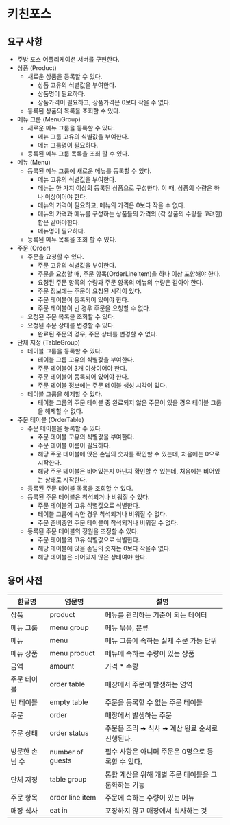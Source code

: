 # 키친포스

## 요구 사항

- 주방 포스 어플리케이션 서버를 구현한다.
- 상품 (Product)
    - 새로운 상품을 등록할 수 있다.
        -  상품 고유의 식별값을 부여한다.
        -  상품명이 필요하다.
        -  상품가격이 필요하고, 상품가격은 0보다 작을 수 없다.
    - 등록된 상품의 목록을 조회할 수 있다.
- 메뉴 그룹 (MenuGroup)
    - 새로운 메뉴 그룹을 등록할 수 있다.
        - 메뉴 그룹 고유의 식별값을 부여한다.
        - 메뉴 그룹명이 필요하다.
    - 등록된 메뉴 그룹 목록을 조회 할 수 있다.
- 메뉴 (Menu)
    - 등록된 메뉴 그룹에 새로운 메뉴를 등록할 수 있다.
        - 메뉴 고유의 식별값을 부여한다.
        - 메뉴는 한 가지 이상의 등록된 상품으로 구성한다. 이 때, 상품의 수량은 하나 이상이어야 한다.
        - 메뉴의 가격이 필요하고, 메뉴의 가격은 0보다 작을 수 없다.
        - 메뉴의 가격과 메뉴를 구성하는 상품들의 가격의 (각 상품의 수량을 고려한)합은 같아야한다.
        - 메뉴명이 필요하다.
    - 등록된 메뉴 목록을 조회 할 수 있다.
- 주문 (Order)
    - 주문을 요청할 수 있다.
        - 주문 고유의 식별값을 부여한다.
        - 주문을 요청할 때, 주문 항목(OrderLineItem)을 하나 이상 포함해야 한다.
        - 요청된 주문 항목의 수량과 주문 항목의 메뉴의 수량은 같아야 한다.
        - 주문 정보에는 주문이 요청된 시각이 있다.
        - 주문 테이블이 등록되어 있어야 한다.
        - 주문 테이블이 빈 경우 주문을 요청할 수 없다.
    - 요청된 주문 목록을 조회할 수 있다.
    - 요청된 주문 상태를 변경할 수 있다.
      - 완료된 주문의 경우, 주문 상태를 변경할 수 없다.
- 단체 지정 (TableGroup)
    - 테이블 그룹을 등록할 수 있다.
        - 테이블 그룹 고유의 식별값을 부여한다. 
        - 주문 테이블이 3개 이상이어야 한다.
        - 주문 테이블이 등록되어 있어야 한다.
        - 주문 테이블 정보에는 주문 테이블 생성 시각이 있다.
    - 테이블 그룹을 해제할 수 있다.
        - 테이블 그룹의 주문 테이블 중 완료되지 않은 주문이 있을 경우 테이블 그룹을 해제할 수 없다. 
- 주문 테이블 (OrderTable)
    - 주문 테이블을 등록할 수 있다.
        - 주문 테이블 고유의 식별값을 부여한다.
        - 주문 테이블 이름이 필요하다.
        - 해당 주문 테이블에 앉은 손님의 숫자를 확인할 수 있는데, 처음에는 0으로 시작한다.
        - 해당 주문 테이블은 비어있는지 아닌지 확인할 수 있는데, 처음에는 비어있는 상태로 시작한다.
    - 등록된 주문 테이블 목록을 조회할 수 있다.
    - 등록된 주문 테이블은 착석되거나 비워질 수 있다.
        - 주문 테이블의 고유 식별값으로 식별한다.
        - 테이블 그룹에 속한 경우 착석되거나 비워질 수 없다.
        - 주문 준비중인 주문 테이블이 착석되거나 비워질 수 없다.
    - 등록된 주문 테이블의 정원을 조정할 수 있다.
        - 주문 테이블의 고유 식별값으로 식별한다.
        - 해당 테이블에 앉을 손님의 숫자는 0보다 작을수 없다.
        - 해당 테이블은 비어있지 않은 상태여야 한다.

## 용어 사전

| 한글명 | 영문명 | 설명 |
| --- | --- | --- |
| 상품 | product | 메뉴를 관리하는 기준이 되는 데이터 |
| 메뉴 그룹 | menu group | 메뉴 묶음, 분류 |
| 메뉴 | menu | 메뉴 그룹에 속하는 실제 주문 가능 단위 |
| 메뉴 상품 | menu product | 메뉴에 속하는 수량이 있는 상품 |
| 금액 | amount | 가격 * 수량 |
| 주문 테이블 | order table | 매장에서 주문이 발생하는 영역 |
| 빈 테이블 | empty table | 주문을 등록할 수 없는 주문 테이블 |
| 주문 | order | 매장에서 발생하는 주문 |
| 주문 상태 | order status | 주문은 조리 ➜ 식사 ➜ 계산 완료 순서로 진행된다. |
| 방문한 손님 수 | number of guests | 필수 사항은 아니며 주문은 0명으로 등록할 수 있다. |
| 단체 지정 | table group | 통합 계산을 위해 개별 주문 테이블을 그룹화하는 기능 |
| 주문 항목 | order line item | 주문에 속하는 수량이 있는 메뉴 |
| 매장 식사 | eat in | 포장하지 않고 매장에서 식사하는 것 |
